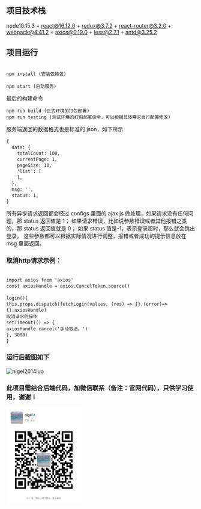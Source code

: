 <!--
 * @Author: nigel
 * @Date: 2020-09-03 15:54:51
 * @LastEditTime: 2021-03-21 11:16:10
-->

## 项目技术栈

node10.15.3 + react@16.12.0 + redux@3.7.2 + react-router@3.2.0 + webpack@4.41.2 + axios@0.19.0 + less@2.7.1 + antd@3.25.2

## 项目运行

```

npm install (安装依赖包)

npm start (启动服务)

```

最后的构建命令

```
npm run build (正式环境的打包部署)
npm run testing (测试环境的打包部署命令，可以根据具体需求自行配置修改)

```

服务端返回的数据格式也是标准的 json，如下所示

```
{
  data: {
    totalCount: 100,
    currentPage: 1,
    pageSize: 10,
    'list': [
    ],
  },
  msg: '',
  status: 1,
}

```

所有异步请求返回都会经过 configs 里面的 ajax.js 做处理，如果请求没有任何问题，那 status 返回值是 1；
如果请求错误，比如说参数错误或者其他报错之类的，那 status 返回值就是 0；
如果 status 值是-1，表示登录超时，那么就会跳出登录。
这些参数都可以根据实际情况进行调整，报错或者成功的提示信息放在 msg 里面返回。

### 取消http请求示例：

```

import axios from 'axios'
const axiosHandle = axios.CancelToken.source()

login(){
this.props.dispatch(fetchLogin(values, (res) => {},(error)=>{},axiosHandle)
取消请求的操作
setTimeout(() => {
axiosHandle.cancel('手动取消。')
}, 3000)
}

```

### 运行后截图如下

 <img src="./static/sc_20210321111339.png"  alt="nigel2014luo" align=center />

### 此项目需结合后端代码，加微信联系（备注：官网代码），只供学习使用，谢谢！

 <img src="./static/WechatIMG32.jpeg" width = "200" alt="nigel2014luo" align=center />
